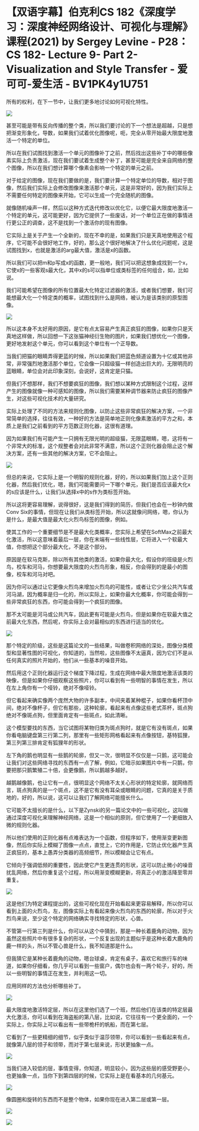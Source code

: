 # 【双语字幕】伯克利CS 182《深度学习：深度神经网络设计、可视化与理解》课程(2021) by Sergey Levine - P28：CS 182- Lecture 9- Part 2- Visualization and Style Transfer - 爱可可-爱生活 - BV1PK4y1U751

所有的权利，在下一节中，让我们更多地讨论如何可视化特性。

![](img/8fbfb2270ed5e9856cbfc6faa4812af4_1.png)

甚至可能是带有反向传播的整个类，所以我们要讨论的下一个想法是超越，只是想把渐变形象化，导数，如果我们试着优化图像呢，呃，完全从零开始最大限度地激活一个特定的单位。

所以在我们试图找到激活一个单元的图像补丁之前，然后找出这些补丁中的哪些像素实际上负责激活，现在我们要试着生成整个补丁，甚至可能是完全来自网络的整个图像，所以在我们想计算哪个像素会影响一个特定的单元之前。

对于给定的图像，现在我们要做的是，我们要计算一个特定单位的导数，相对于图像，然后我们实际上会修改图像来激活那个单元，这是非常好的，因为我们实际上不需要任何特定的图像来开始，它可以生成一个完全随机的图像。

就像随机噪声一样，然后以这种方式迭代修改以优化它，以便它最大限度地激活一个特定的单元，这可能更好，因为它提供了一些废话，对一个单位正在做的事情进行更公正的调查，这不是找到一个激活你的现有图像。

它实际上是关于产生一个全新的，现在不幸的是，如果我们只是天真地使用这个程序，它可能不会很好地工作，好的，那么这个很好地解决了什么优化问题呢，这是试图找到x，也就是激活的arg最大值，激活是x的函数。

所以我们可以把m和p写成x的函数，更一般地，我们可以把这想象成找到一个x，它使x的一些客观s最大化，其中x的s可以指单位或类标签的任何组合，如，比如说。

我们可能希望在图像的所有位置最大化特定过滤器的激活，或者我们想要，我们可能想最大化一个特定类的概率，试图找到什么是网络，被认为是该类别的原型图像。



![](img/8fbfb2270ed5e9856cbfc6faa4812af4_3.png)

所以这本身不太好用的原因，是它有点太容易产生真正疯狂的图像，如果你只是天真地这样做，所以回想一下这张猫神经衍生物的图片，如果我们想优化一个图像，更好地发射这个单元，你可以看到这个单位有一个正导数。

当我们把猫的眼睛弄得更蓝的时候，所以如果我们把蓝色频道设置为十亿或其他非常，非常强烈地激活那个单位，它会像一只超级猫一样创造出巨大的，无限明亮的蓝眼睛，单位会对此印象深刻，会说好，这肯定是只猫。

但我们不想那样，我们不想要疯狂的图像，我们想以某种方式限制这个过程，这样产生的图像就像一种可感知的图像，所以我们需要某种调节器来防止疯狂的图像产生，对这些可视化技术的大量研究。

实际上处理了不同的方法来规则化图像，以防止这些非常疯狂的解决方案，一个非常简单的选择，往往有效，一种好的方法是简单地正则化像素激活的平方之和，本质上是我们之前看到的平方范数正则化器，这很有道理。

因为如果我们有可能产生一只拥有无限光明的超级猫，无限蓝眼睛，嗯，这将有一个非常大的标准，这个规整者会对此非常不满意，所以这个正则化器会阻止这个解决方案，还有一些其他的解决方案，它不会阻止。



![](img/8fbfb2270ed5e9856cbfc6faa4812af4_5.png)

但总的来说，它实际上是一个明智的规则化器，好的，所以如果我们加上这个正则化器，然后我们优化，嗯，我们可能需要问一下哪个单元，我们是否应该最大化x的s应该是什么，让我们从选择x中的s作为类标签开始。

所以这将更容易理解，说得很好，这是我们得到的简历，但我们也会在一秒钟内做Conv Six的事情，但现在让我们从类标签开始，所以这就像问网络，嗯，你认为是什么，是最大值是最大化火烈鸟标签的图像，例如。

使其工作的一个重要细节是不是最大化类概率，您实际上希望在SoftMax之前最大化激活，所以这意味着最后一层，你在末端有一些线性层，它将进入一个软最大值，你想把这个部分最大化，不是这个部分。

原因是在软马克斯，除以所有其他类的激活，如果你最大化，假设你的班级是火烈鸟，校车和河马，你想要最大限度的火烈鸟形象，相反，你会得到的是最小的图像，校车和河马对吧。

因为你可以通过让它更像火烈鸟来增加火烈鸟的可能性，或者让它少坐公共汽车或河马湖，因为概率是归一化的，所以实际上，如果你最大化概率，你可能会得到一些非常疯狂的东西，你可能会得到一个疯狂的图像。

那不太可能是河马或公共汽车，因此更有可能是火烈鸟，但是如果你在软最大值之前最大化东西，然后呢，你实际上会对最相似的东西进行适当的优化。



![](img/8fbfb2270ed5e9856cbfc6faa4812af4_7.png)

那个特定的阶级，这些是这篇论文的一些结果，叫做卷积网络的深处，图像分类模型和显著性图的可视化，你知道的，当然啦，这些图像不太逼真，因为它们不是从任何真实的照片开始的，他们从一些基本的噪音开始。

然后用这个正则化器运行这个梯度下降过程，生成在网络中最大限度地激活该类的映像，但是如果你仔细观察这些照片，你可以看到有一些明智的事情在发生，所以在左上角你有一个哑铃，绝对不像哑铃。

但它看起来确实像两个庞然大物的许多副本，中间夹着某种棍子，如果你看杯顶中间，绝对不像杯子，但它有那些，这种轮廓，看起来有点像这些老式茶杯，斑点狗绝对不像斑点狗，但里面肯定有一些斑点，如此清晰。

这个模型要找的东西，当它试图将某物归类为斑点狗时，就是它有没有斑点，如果你看电脑键盘第三行第二列，那里有一些矩形网格看起来有点像按钮，基特狐狸，第三列第三排肯定有狐狸年的形状。

左下角的鹅也明显有一些鹅的轮廓，但又一次，很明显不仅仅是一只鹅，这可能会让我们对这些网络寻找的东西有一点了解，例如，它暗示如果图片中有一只鹅，你要把那只鹅繁殖二十倍，会更像鹅，所以鹅越多越好。

越鹅越像鹅，也让它有一点，很明显这个网络不太关心形状的特定轮廓，就网络而言，斑点狗真的是一个斑点，这不是它有没有耳朵或眼睛的问题，它真的是关于质地的，好的，所以说，这可以让我们了解网络可能擅长什么。

它可能不太擅长的是什么，以下是Zynski的另一篇论文中的一些可视化，这叫做通过深度可视化来理解神经网络，这是一个相似的原则，但它使用了一个更细致入微的规则化器。

所以他们使用的正则化器有点难表达为一个函数，但程序如下，使用渐变更新图像，然后你实际上模糊了图像一点点，直觉上，它的作用是，它防止优化器产生真正疯狂的，基本上愚弄分类器的高频细节，所以模糊会让它有点。

它倾向于强调低频的重要性，因此使它产生更连贯的形状，这可以防止微小的噪音扰乱网络，然后你重复这个过程，所以用渐变模糊更新，将真正小的激活降至零并重复。



![](img/8fbfb2270ed5e9856cbfc6faa4812af4_9.png)

这是他们为特定课程提出的，这些可视化现在开始看起来更容易解释，所以你可以看到上面的火烈鸟，左，图像实际上有看起来像火烈鸟的东西的轮廓，所以对于火烈鸟来说，至少这个特定的网络确实寻找特定的形状，心兽。

不管第一行第三列是什么，你可以从这个中猜到，那是一种长着鹿角的动物，因为虽然这些照片中有很多复杂的形状，一个反复出现的主题似乎是这种长着大鹿角的鹿一样的头，所以不管心兽是什么，我不知道那是什么。

但我猜它是某种长着鹿角的动物，嗯台球桌，肯定有桌子，喜欢它和旅行车的味道，如果你仔细看，你几乎可以看到一些窗户，偶尔也会有一两个轮子，好的，所以一些明智的事情正在发生，并利用这一切。

应用同样的方法也分析哪些补丁。

![](img/8fbfb2270ed5e9856cbfc6faa4812af4_11.png)

最大限度地激活特定层，所以在这里他们选了一个班，然后他们在该类的特定层最大化激活，你可以看到在海盗船的第八层，比如说，它往往有一个更全面的，一个实际上，你实际上可以看出有一些带桅杆的帆船，而在第七层。

它看到了一些更精细的细节，似乎类似于温莎领带，你可以看到一些看起来有点，就像第八层的领子和领带，而对于第七层来说，形状更抽象一点。



![](img/8fbfb2270ed5e9856cbfc6faa4812af4_13.png)

当我们进入较低的层，事情变得，你知道，明显较小，因为这些层的感受野更小，也更抽象一点，当你下到第四层的时候，它实际上是在看基本的几何基元。



![](img/8fbfb2270ed5e9856cbfc6faa4812af4_15.png)

像圆圈和旋转的东西而不是整个物体，如果你现在进入第二层或第一层。

![](img/8fbfb2270ed5e9856cbfc6faa4812af4_17.png)

![](img/8fbfb2270ed5e9856cbfc6faa4812af4_18.png)